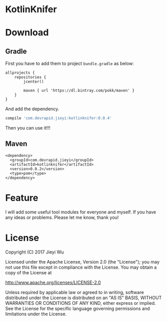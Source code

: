 # KotlinKnifer

# Download

## Gradle

First you have to add them to project `bundle.gradle` as below:

```
allprojects {
    repositories {
        jcenter()

        maven { url 'https://dl.bintray.com/pokk/maven' }
    }
}
```

And add the dependency.


```gradle
compile 'com.devrapid.jieyi:kotlinknifer:0.0.4'
```

Then you can use it!!!

## Maven

```maven
<dependency>
  <groupId>com.devrapid.jieyi</groupId>
  <artifactId>kotlinknifer</artifactId>
  <version>0.0.2</version>
  <type>pom</type>
</dependency>
```

# Feature

I will add some useful tool modules for everyone and myself. If you have any
ideas or problems. Please let me know, thank you!

# License

Copyright (C) 2017 Jieyi Wu

Licensed under the Apache License, Version 2.0 (the "License");
you may not use this file except in compliance with the License.
You may obtain a copy of the License at

   http://www.apache.org/licenses/LICENSE-2.0

Unless required by applicable law or agreed to in writing, software
distributed under the License is distributed on an "AS IS" BASIS,
WITHOUT WARRANTIES OR CONDITIONS OF ANY KIND, either express or implied.
See the License for the specific language governing permissions and
limitations under the License.

